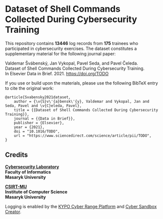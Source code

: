 # Dataset of Shell Commands Collected During Cybersecurity Training

This repository contains **13446** log records from **175** trainees who participated in cybersecurity exercises. The dataset constitutes a supplementary material for the following journal paper:

Valdemar Švábenský, Jan Vykopal, Pavel Seda, and Pavel Čeleda.\
Dataset of Shell Commands Collected During Cybersecurity Training.\
In Elsevier Data in Brief. 2021.
https://doi.org/TODO

If you use or build upon the materials, please use the following BibTeX entry to cite the original work:

```
@article{Svabensky2021dataset,
    author = {\v{S}v\'{a}bensk\'{y}, Valdemar and Vykopal, Jan and Seda, Pavel and \v{C}eleda, Pavel},
    title = {{Dataset of Shell Commands Collected During Cybersecurity Training}},
    journal = {{Data in Brief}},
    publisher = {Elsevier},
    year = {2021},
    doi = "10.1016/TODO",
    url = "https://www.sciencedirect.com/science/article/pii/TODO",
}
```

## <a name="credits"></a>Credits

**[Cybersecurity Laboratory](https://cybersec.fi.muni.cz)**\
**Faculty of Informatics**\
**Masaryk University**

**[CSIRT-MU](https://csirt.muni.cz)**\
**Institute of Computer Science**\
**Masaryk University**

Logging is enabled by the [KYPO Cyber Range Platform](https://crp.kypo.muni.cz/) and [Cyber Sandbox Creator](https://gitlab.ics.muni.cz/muni-kypo-csc/cyber-sandbox-creator).
